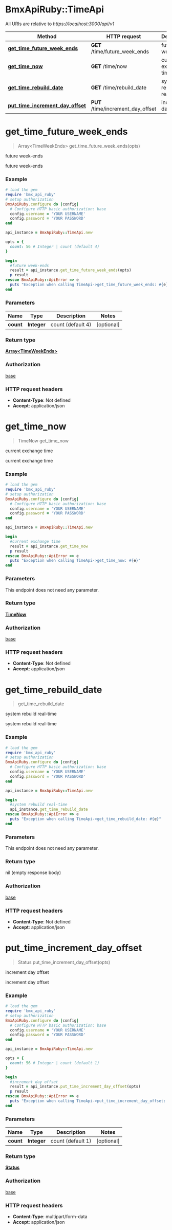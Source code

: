 # BmxApiRuby::TimeApi

All URIs are relative to *https://localhost:3000/api/v1*

Method | HTTP request | Description
------------- | ------------- | -------------
[**get_time_future_week_ends**](TimeApi.md#get_time_future_week_ends) | **GET** /time/future_week_ends | future week-ends
[**get_time_now**](TimeApi.md#get_time_now) | **GET** /time/now | current exchange time
[**get_time_rebuild_date**](TimeApi.md#get_time_rebuild_date) | **GET** /time/rebuild_date | system rebuild real-time
[**put_time_increment_day_offset**](TimeApi.md#put_time_increment_day_offset) | **PUT** /time/increment_day_offset | increment day offset


# **get_time_future_week_ends**
> Array&lt;TimeWeekEnds&gt; get_time_future_week_ends(opts)

future week-ends

future week-ends

### Example
```ruby
# load the gem
require 'bmx_api_ruby'
# setup authorization
BmxApiRuby.configure do |config|
  # Configure HTTP basic authorization: base
  config.username = 'YOUR USERNAME'
  config.password = 'YOUR PASSWORD'
end

api_instance = BmxApiRuby::TimeApi.new

opts = { 
  count: 56 # Integer | count (default 4)
}

begin
  #future week-ends
  result = api_instance.get_time_future_week_ends(opts)
  p result
rescue BmxApiRuby::ApiError => e
  puts "Exception when calling TimeApi->get_time_future_week_ends: #{e}"
end
```

### Parameters

Name | Type | Description  | Notes
------------- | ------------- | ------------- | -------------
 **count** | **Integer**| count (default 4) | [optional] 

### Return type

[**Array&lt;TimeWeekEnds&gt;**](TimeWeekEnds.md)

### Authorization

[base](../README.md#base)

### HTTP request headers

 - **Content-Type**: Not defined
 - **Accept**: application/json



# **get_time_now**
> TimeNow get_time_now

current exchange time

current exchange time

### Example
```ruby
# load the gem
require 'bmx_api_ruby'
# setup authorization
BmxApiRuby.configure do |config|
  # Configure HTTP basic authorization: base
  config.username = 'YOUR USERNAME'
  config.password = 'YOUR PASSWORD'
end

api_instance = BmxApiRuby::TimeApi.new

begin
  #current exchange time
  result = api_instance.get_time_now
  p result
rescue BmxApiRuby::ApiError => e
  puts "Exception when calling TimeApi->get_time_now: #{e}"
end
```

### Parameters
This endpoint does not need any parameter.

### Return type

[**TimeNow**](TimeNow.md)

### Authorization

[base](../README.md#base)

### HTTP request headers

 - **Content-Type**: Not defined
 - **Accept**: application/json



# **get_time_rebuild_date**
> get_time_rebuild_date

system rebuild real-time

system rebuild real-time

### Example
```ruby
# load the gem
require 'bmx_api_ruby'
# setup authorization
BmxApiRuby.configure do |config|
  # Configure HTTP basic authorization: base
  config.username = 'YOUR USERNAME'
  config.password = 'YOUR PASSWORD'
end

api_instance = BmxApiRuby::TimeApi.new

begin
  #system rebuild real-time
  api_instance.get_time_rebuild_date
rescue BmxApiRuby::ApiError => e
  puts "Exception when calling TimeApi->get_time_rebuild_date: #{e}"
end
```

### Parameters
This endpoint does not need any parameter.

### Return type

nil (empty response body)

### Authorization

[base](../README.md#base)

### HTTP request headers

 - **Content-Type**: Not defined
 - **Accept**: application/json



# **put_time_increment_day_offset**
> Status put_time_increment_day_offset(opts)

increment day offset

increment day offset

### Example
```ruby
# load the gem
require 'bmx_api_ruby'
# setup authorization
BmxApiRuby.configure do |config|
  # Configure HTTP basic authorization: base
  config.username = 'YOUR USERNAME'
  config.password = 'YOUR PASSWORD'
end

api_instance = BmxApiRuby::TimeApi.new

opts = { 
  count: 56 # Integer | count (default 1)
}

begin
  #increment day offset
  result = api_instance.put_time_increment_day_offset(opts)
  p result
rescue BmxApiRuby::ApiError => e
  puts "Exception when calling TimeApi->put_time_increment_day_offset: #{e}"
end
```

### Parameters

Name | Type | Description  | Notes
------------- | ------------- | ------------- | -------------
 **count** | **Integer**| count (default 1) | [optional] 

### Return type

[**Status**](Status.md)

### Authorization

[base](../README.md#base)

### HTTP request headers

 - **Content-Type**: multipart/form-data
 - **Accept**: application/json



